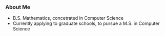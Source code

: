 ### About Me

- B.S. Mathematics, concetrated in Computer Science
- Currently applying to graduate schools, to pursue a M.S. in Computer Science

